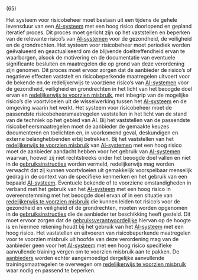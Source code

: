 (65)

Het systeem voor risicobeheer moet bestaan uit een tijdens de gehele levensduur van een [AI-systeem](a3.md#^ai-systeem) met een hoog risico doorlopend en gepland iteratief proces. Dit proces moet gericht zijn op het vaststellen en beperken van de relevante risico’s van [AI-systemen](a3.md#^ai-systeem) voor de gezondheid, de veiligheid en de grondrechten. Het systeem voor risicobeheer moet periodiek worden geëvalueerd en geactualiseerd om de blijvende doeltreffendheid ervan te waarborgen, alsook de motivering en de documentatie van eventuele significante besluiten en maatregelen die op grond van deze verordening zijn genomen. Dit proces moet ervoor zorgen dat de aanbieder de risico’s of negatieve effecten vaststelt en risicobeperkende maatregelen uitvoert voor de bekende en de redelijkerwijs te voorziene risico’s van [AI-systemen](a3.md#^ai-systeem) voor de gezondheid, veiligheid en grondrechten in het licht van het beoogde doel ervan en [redelijkerwijs te voorzien misbruik](a3.md#^vzmisbruik), met inbegrip van de mogelijke risico’s die voortvloeien uit de wisselwerking tussen het [AI-systeem](a3.md#^ai-systeem) en de omgeving waarin het werkt. Het systeem voor risicobeheer moet de passendste risicobeheersmaatregelen vaststellen in het licht van de stand van de techniek op het gebied van AI. Bij het vaststellen van de passendste risicobeheersmaatregelen moet de aanbieder de gemaakte keuzes documenteren en toelichten en, in voorkomend geval, deskundigen en externe belanghebbenden erbij betrekken. Bij het vaststellen van het [redelijkerwijs te voorzien misbruik](a3.md#^vzmisbruik) van [AI-systemen](a3.md#^ai-systeem) met een hoog risico moet de aanbieder aandacht hebben voor het gebruik van [AI-systemen](a3.md#^ai-systeem) waarvan, hoewel zij niet rechtstreeks onder het beoogde doel vallen en niet in de [gebruiksinstructies](a3.md#^instructies) worden vermeld, redelijkerwijs mag worden verwacht dat zij kunnen voortvloeien uit gemakkelijk voorspelbaar menselijk gedrag in de context van de specifieke kenmerken en het gebruik van een bepaald [AI-systeem](a3.md#^ai-systeem). Eventuele bekende of te voorziene omstandigheden in verband met het gebruik van het [AI-systeem](a3.md#^ai-systeem) met een hoog risico in overeenstemming met het beoogde doel ervan of in een situatie van [redelijkerwijs te voorzien misbruik](a3.md#^vzmisbruik) die kunnen leiden tot risico’s voor de gezondheid en veiligheid of de grondrechten, moeten worden opgenomen in de [gebruiksinstructies](a3.md#^instructies) die de aanbieder ter beschikking heeft gesteld. Dit moet ervoor zorgen dat de [gebruiksverantwoordelijke](a3.md#^gebruiksverantwoordelijke) hiervan op de hoogte is en hiermee rekening houdt bij het gebruik van het [AI-systeem](a3.md#^ai-systeem) met een hoog risico. Het vaststellen en uitvoeren van risicobeperkende maatregelen voor te voorzien misbruik uit hoofde van deze verordening mag van de aanbieder geen voor het [AI-systeem](a3.md#^ai-systeem) met een hoog risico specifieke aanvullende training vergen om te voorzien misbruik aan te pakken. De [aanbieders](a3.md#^aanbieder) worden echter aangemoedigd dergelijke aanvullende trainingsmaatregelen te overwegen om [redelijkerwijs te voorzien misbruik](a3.md#^vzmisbruik) waar nodig en passend te beperken.